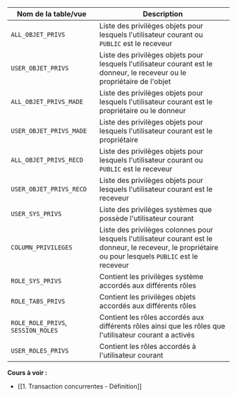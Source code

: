 | Nom de la table/vue            | Description                                                                                                                                              |
| ------------------------------ | -------------------------------------------------------------------------------------------------------------------------------------------------------- |
| `ALL_OBJET_PRIVS`                | Liste des privilèges objets pour lesquels l'utilisateur courant ou `PUBLIC` est le receveur                                                              |
| `USER_OBJET_PRIVS`               | Liste des privilèges objets pour lesquels l'utilisateur courant est le donneur, le receveur ou le propriétaire de l'objet                                |
| `ALL_OBJET_PRIVS_MADE`           | Liste des privilèges objets pour lesquels l'utilisateur courant est le propriétaire ou le donneur                                                        |
| `USER_OBJET_PRIVS_MADE`          | Liste des privilèges objets pour lesquels l'utilisateur courant est le propriétaire                                                                      |
| `ALL_OBJET_PRIVS_RECD`           | Liste des privilèges objets pour lesquels l'utilisateur courant ou `PUBLIC` est le receveur                                                              |
| `USER_OBJET_PRIVS_RECD`          | Liste des privilèges objets pour lesquels l'utilisateur courant est le receveur                                                                          |
| `USER_SYS_PRIVS`                 | Liste des privilèges systèmes que possède l'utilisateur courant                                                                                          |
| `COLUMN_PRIVILEGES`              | Liste des privilèges colonnes pour lesquels l'utilisateur courant est le donneur, le receveur, le propriétaire ou pour lesquels `PUBLIC` est le receveur |
| `ROLE_SYS_PRIVS`                 | Contient les privilèges système accordés aux différents rôles                                                                                            |
| `ROLE_TABS_PRIVS`                | Contient les privilèges objets accordés aux différents rôles                                                                                                                                                         |
| `ROLE_ROLE_PRIVS`, `SESSION_ROLES` | Contient les rôles accordés aux différents rôles ainsi que les rôles que l'utilisateur courant a activés                                                                                             |
| `USER_ROLES_PRIVS`               | Contient les rôles accordés à l'utilisateur courant                                                 |

**Cours à voir :**
- [[1. Transaction concurrentes - Définition]]